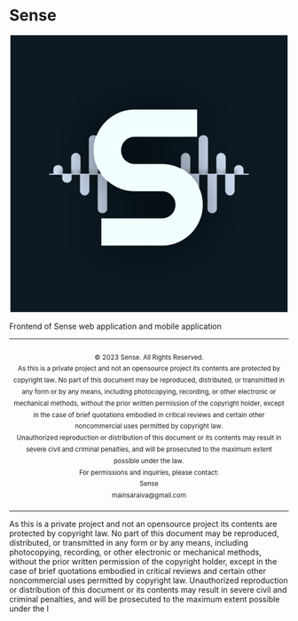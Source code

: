 # Sense
<p align="center">
  <img src="../resources/LogoSense.svg">
</p>
<aside>
  Frontend of Sense web application and mobile application
</aside>

<div align="center">
<table>
<tbody>
<td align="center">
<img width="2000" height="0"><br>
<sub>
© 2023 Sense. All Rights Reserved.<br>
</sub>
<sub>
  As this is a private project and not an opensource project its contents are protected by copyright law. No part of this document may be reproduced, distributed, or transmitted in any form or by any means, including photocopying, recording, or other electronic or mechanical methods, without the prior written permission of the copyright holder, except in the case of brief quotations embodied in critical reviews and certain other noncommercial uses permitted by copyright law.<br>
</sub>
<sub>
  Unauthorized reproduction or distribution of this document or its contents may result in severe civil and criminal penalties, and will be prosecuted to the maximum extent possible under the law.<br>
</sub>
<sub>
  For permissions and inquiries, please contact:<br>
  Sense<br>
  mainsaraiva@gmail.com<br>
</sub>
<img width="2000" height="0">
</td>
</tbody>
</table>
</div>As this is a private project and not an opensource project its contents are protected by copyright law. No part of this document may be reproduced, distributed, or transmitted in any form or by any means, including photocopying, recording, or other electronic or mechanical methods, without the prior written permission of the copyright holder, except in the case of brief quotations embodied in critical reviews and certain other noncommercial uses permitted by copyright law.
Unauthorized reproduction or distribution of this document or its contents may result in severe civil and criminal penalties, and will be prosecuted to the maximum extent possible under the l
